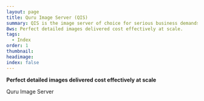 ```yaml
---
layout: page
title: Quru Image Server (QIS)
summary: QIS is the image server of choice for serious business demands
8ws: Perfect detailed images delivered cost effectively at scale.
tags:
  - Index
order: 1
thumbnail:
headimage:
index: false
---
```


**Perfect detailed images delivered cost effectively at scale**

Quru Image Server 

